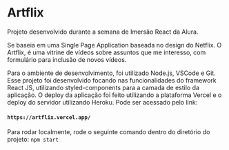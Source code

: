 # Artflix

Projeto desenvolvido durante a semana de Imersão React da Alura. 

Se baseia em uma Single Page Application baseada no design do Netflix.
O Artflix, é uma vitrine de vídeos sobre assuntos que me interesso, com formulário para inclusão de novos
vídeos. 

Para o ambiente de desenvolvimento, foi utilizado Node.js, VSCode e Git. Esse projeto foi desenvolvido
focando nas funcionalidades do framework React JS, utilizando styled-components para a camada de
estilo da aplicação. O deploy da aplicação foi feito utilizando a plataforma Vercel e o deploy do servidor
utilizando Heroku. Pode ser acessado pelo link:
        
####         `https://artflix.vercel.app/`




Para rodar localmente, rode o seguinte comando dentro do diretório do projeto: `npm start`

